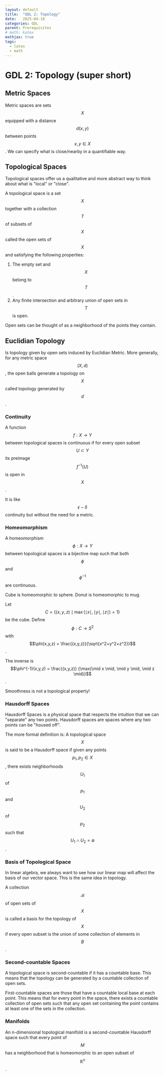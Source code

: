 ```yaml
---
layout: default
title:  "GDL 2: Topology"
date:   2025-04-18
categories: GDL
parent: Prerequisites
# math: katex
mathjax: true
tags: 
  - latex
  - math
---
```


# GDL 2: Topology (super short)

## Metric Spaces

Metric spaces are sets $$X$$ equipped with a distance $$d(x,y)$$ between points $$x,y \in X$$. We can specify what is close/nearby in a quantifiable way. 

## Topological Spaces

Topological spaces offer us a qualitative and more abstract way to think about what is "local" or "close".

A topological space is a set $$X$$ together with a collection $$T$$ of subsets of $$X$$ called the open sets of $$X$$ and satisfying the following properties:
1. The empty set and $$X$$ belong to $$T$$.
2. Any finite intersection and arbitrary union of open sets in $$T$$ is open.

Open sets can be thought of as a neighborhood of the points they contain.

## Euclidian Topology

Is topology given by open sets induced by Euclidian Metric. More generally, for any metric space $$(X,d)$$, the open balls generate a topology on $$X$$ called topology generated by $$d$$.

### Continuity

A function $$f: X \to Y$$ between topological spaces is continuous if for every open subset $$U \subset Y$$ its preimage $$f^{-1}(U)$$ is open in $$X$$.

It is like $$\epsilon-\delta$$ continuity but without the need for a metric.

### Homeomorphism

A homeomorphism $$\phi: X \to Y$$ between topological spaces is a bijective map such that both $$\phi$$ and $$\phi^{-1}$$ are continuous. 

Cube is homeomorphic to sphere. Donut is homeomorphic to mug.

Let $$C = \{ (x,y,z) \mid \max (\mid x \mid, \mid y \mid, \mid z \mid) = 1 \}$$ be the cube. Define $$\phi: C \to S^2$$ with $$\phi(x,y,z) = \frac{(x,y,z)}{\sqrt{x^2+y^2+z^2}}$$.

The inverse is $$\phi^{-1}(x,y,z) = \frac{(x,y,z)} {\max(\mid x \mid, \mid y \mid, \mid z \mid)}$$.

Smoothness is not a topological property! 

### Hausdorff Spaces

Hausdorff Spaces is a physical space that respects the intuition that we can "separate" any two points. Hausdorff spaces are spaces where any two points can be "housed off".

The more formal definition is: A topological space $$X$$ is said to be a Hausdorff space if given any points $$p_1, p_2 \in X$$, there exists neighborhoods $$U_1$$ of $$p_1$$ and $$U_2$$ of $$p_2$$ such that $$U_1 \cap U_2 = \emptyset$$.


### Basis of Topological Space

In linear algebra, we always want to see how our linear map will affect the basis of our vector space. This is the same idea in topology. 

A collection $$\mathcal{B}$$ of open sets of $$X$$ is called a basis for the topology of $$X$$ if every open subset is the union of some collection of elements in $$B$$.

### Second-countable Spaces

A topological space is second-countable if it has a countable base. This means that the topology can be generated by a countable collection of open sets.

First-countable spaces are those that have a countable local base at each point. This means that for every point in the space, there exists a countable collection of open sets such that any open set containing the point contains at least one of the sets in the collection.


### Manifolds

An n-dimensional topological manifold is a second-countable Hausdorff space such that every point of $$M$$ has a neighborhood that is homeomorphic to an open subset of $$\mathbb{R}^n$$.